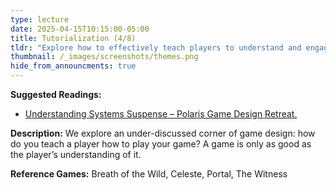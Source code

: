 ```yaml
---
type: lecture
date: 2025-04-15T10:15:00-05:00
title: Tutorialization (4/8)
tldr: "Explore how to effectively teach players to understand and engage with your game."
thumbnail: /_images/screenshots/themes.png
hide_from_announcments: true
---
```

**Suggested Readings:**
- [Understanding Systems Suspense – Polaris Game Design Retreat.](https://polarisgamedesign.com/2023/understanding-systems-suspense/)

**Description:**
We explore an under-discussed corner of game design: how do you teach a player how to play your game? A game is only as good as the player’s understanding of it.

**Reference Games:**
Breath of the Wild, Celeste, Portal, The Witness
